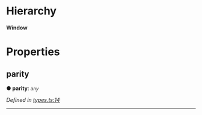 

# Hierarchy

**Window**

# Properties

<a id="parity"></a>

##  parity

**● parity**: *`any`*

*Defined in [types.ts:14](https://github.com/paritytech/js-libs/blob/4349c53/packages/light.js/src/types.ts#L14)*

___

